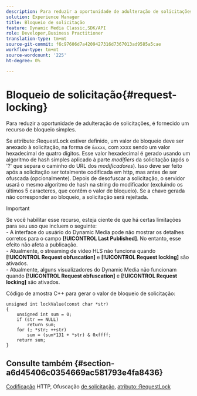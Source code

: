 ```yaml
---
description: Para reduzir a oportunidade de adulteração de solicitações, é fornecido um recurso de bloqueio simples.
solution: Experience Manager
title: Bloqueio de solicitação
feature: Dynamic Media Classic,SDK/API
role: Developer,Business Practitioner
translation-type: tm+mt
source-git-commit: f6c97606d7a4209427316d7367013ad9585a5cae
workflow-type: tm+mt
source-wordcount: '225'
ht-degree: 0%

---
```



# Bloqueio de solicitação{#request-locking}

Para reduzir a oportunidade de adulteração de solicitações, é fornecido um recurso de bloqueio simples.

Se attribute::RequestLock estiver definido, um valor de bloqueio deve ser anexado à solicitação, na forma de `&xxxx`, com xxxx sendo um valor hexadecimal de quatro dígitos. Esse valor hexadecimal é gerado usando um algoritmo de hash simples aplicado à parte *modifiers* da solicitação (após o &#39;?&#39; que separa o caminho do URL dos *modificadores*). Isso deve ser feito após a solicitação ser totalmente codificada em http, mas antes de ser ofuscada (opcionalmente). Depois de desofuscar a solicitação, o servidor usará o mesmo algoritmo de hash na string do modificador (excluindo os últimos 5 caracteres, que contêm o valor de bloqueio). Se a chave gerada não corresponder ao bloqueio, a solicitação será rejeitada.

>[!IMPORTANT]
>
>Se você habilitar esse recurso, esteja ciente de que há certas limitações para seu uso que incluem o seguinte:<br>- A interface do usuário do Dynamic Media pode não mostrar os detalhes corretos para o campo **[!UICONTROL Last Published]**. No entanto, esse efeito não afeta a publicação.<br>- Atualmente, o streaming de vídeo HLS não funciona quando **[!UICONTROL Request obfuscation]** e  **[!UICONTROL Request locking]** são ativados.<br>- Atualmente, alguns visualizadores do Dynamic Media não funcionam quando  **[!UICONTROL Request obfuscation]** e  **[!UICONTROL Request locking]** são ativados.

Código de amostra C++ para gerar o valor de bloqueio de solicitação:

```
unsigned int lockValue(const char *str) 
{ 
    unsigned int sum = 0; 
    if (str == NULL) 
        return sum; 
    for (; *str; ++str) 
        sum = (sum*131 + *str) & 0xffff; 
    return sum; 
} 
```

## Consulte também {#section-a6d45406c0354669ac581793e4fa8436}

[Codificação](../../../../../is-api/http-ref/image-serving-api-ref/c-http-protocol-reference/c-syntax-and-features/r-http-encoding.md#reference-bb34dd13f316462695448acfa8f92df7) HTTP, Ofuscação  [de solicitação](../../../../../is-api/http-ref/image-serving-api-ref/c-http-protocol-reference/c-syntax-and-features/r-request-obfuscation.md#reference-895f65d6796c43bb9bad21a676ed714d),  [atributo::RequestLock](../../../../../is-api/image-catalog/image-serving-api-ref/c-image-catalog-reference/c-attributes-reference/r-requestlock.md#reference-8bbe2f581be847d3b9fa123e8e5e94b0)
